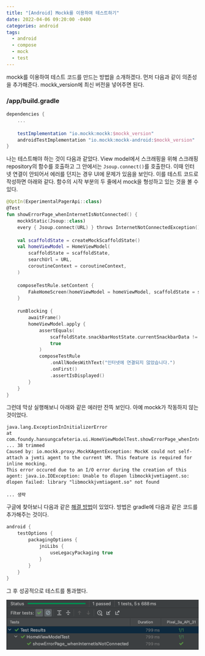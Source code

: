 ```yaml
---
title: "[Android] Mockk를 이용하여 테스트하기"
date: 2022-04-06 09:20:00 -0400
categories: android
tags:
  - android
  - compose
  - mock
  - test
---
```


mockk를 이용하여 테스트 코드를 만드는 방법을 소개하겠다. 먼저 다음과 같이 의존성을 추가해준다. mockk_version에 최신 버전을 넣어주면 된다.

### /app/build.gradle

```gradle
dependencies {
    ...

    testImplementation "io.mockk:mockk:$mockk_version"
    androidTestImplementation "io.mockk:mockk-android:$mockk_version"
}
```

나는 테스트해야 하는 것이 다음과 같았다.
View model에서 스크래핑을 위해 스크래핑 repository의 함수를 호출하고 그 안에서는 `Jsoup.connect()`를 호출한다.
이때 인터넷 연결이 안되어서 에러를 던지는 경우 UI에 문제가 있음을 보인다.
이를 테스트 코드로 작성하면 아래와 같다. 함수의 시작 부분의 두 줄에서 mock을 형성하고 있는 것을 볼 수 있다.

```kotlin
@OptIn(ExperimentalPagerApi::class)
@Test
fun showErrorPage_whenInternetIsNotConnected() {
    mockkStatic(Jsoup::class)
    every { Jsoup.connect(URL) } throws InternetNotConnectedException()

    val scaffoldState = createMockScaffoldState()
    val homeViewModel = HomeViewModel(
        scaffoldState = scaffoldState,
        searchUrl = URL,
        coroutineContext = coroutineContext,
    )

    composeTestRule.setContent {
        FakeHomeScreen(homeViewModel = homeViewModel, scaffoldState = scaffoldState)
    }

    runBlocking {
        awaitFrame()
        homeViewModel.apply {
            assertEquals(
                scaffoldState.snackbarHostState.currentSnackbarData != null,
                true
            )
            composeTestRule
                .onAllNodesWithText("인터넷에 연결되지 않았습니다.")
                .onFirst()
                .assertIsDisplayed()
        }
    }
}
```

그런데 막상 실행해보니 아래와 같은 에러만 잔뜩 보인다. 아예 mockk가 작동하지 않는 것이었다.

```console
java.lang.ExceptionInInitializerError
at com.foundy.hansungcafeteria.ui.HomeViewModelTest.showErrorPage_whenInternetIsNotConnected(HomeViewModelTest.kt:200)
... 38 trimmed
Caused by: io.mockk.proxy.MockKAgentException: MockK could not self-attach a jvmti agent to the current VM. This feature is required for inline mocking.
This error occured due to an I/O error during the creation of this agent: java.io.IOException: Unable to dlopen libmockkjvmtiagent.so: dlopen failed: library "libmockkjvmtiagent.so" not found

... 생략
```

구글에 찾아보니 다음과 같은 [해결 방법](https://github.com/mockk/mockk/issues/297#issuecomment-901924678)이 있었다.
방법은 gradle에 다음과 같은 코드를 추가해주는 것이다.

```gradle
android {
    testOptions {
        packagingOptions {
            jniLibs {
                useLegacyPackaging true
            }
        }
    }
}
```

그 후 성공적으로 테스트를 통과했다.

![result](/assets/images/2022-04-06-11.22.05.png)
